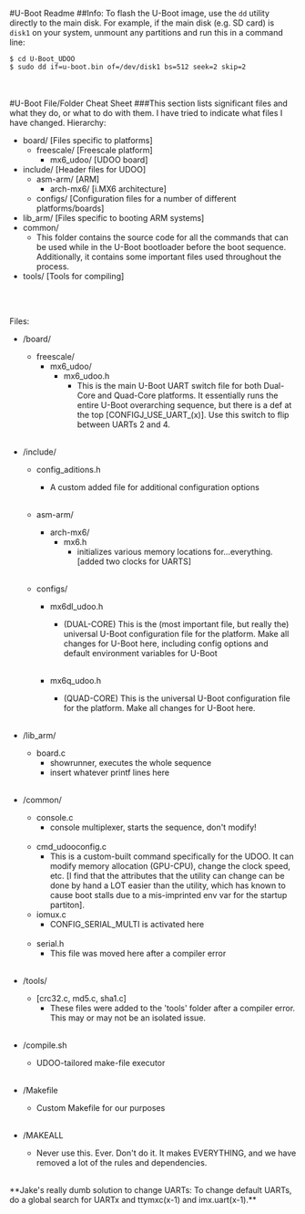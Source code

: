 #U-Boot Readme
##Info:
To flash the U-Boot image, use the `dd` utility directly to the main disk. 
For example, if the main disk (e.g. SD card) is `disk1` on your system, unmount any partitions and run this in a command line:
	
	$ cd U-Boot_UDOO
	$ sudo dd if=u-boot.bin of=/dev/disk1 bs=512 seek=2 skip=2



<br><br><a name="cheatsheet"></a>
#U-Boot File/Folder Cheat Sheet
###This section lists significant files and what they do, or what to do with them. I have tried to indicate what files I have changed.
Hierarchy:

*	board/				[Files specific to platforms]
	*	freescale/		[Freescale platform]
		*	mx6\_udoo/	[UDOO board]
*	include/			[Header files for UDOO]
	*	asm-arm/		[ARM]
		*	arch-mx6/	[i.MX6 architecture]
	*	configs/		[Configuration files for a number of different platforms/boards]
*	lib\_arm/			[Files specific to booting ARM systems]
*	common/
	*	This folder contains the source code for all the commands that can be used while in the U-Boot bootloader before the boot sequence. Additionally, it contains some important files used throughout the process. 
*	tools/				[Tools for compiling]

<br><br>

Files:

*	/board/
	*	freescale/
		*	mx6\_udoo/
			*	mx6_udoo.h
				* This is the main U-Boot UART switch file for both Dual-Core and Quad-Core platforms. It 
				essentially runs the entire U-Boot overarching sequence, but there is a def at the top 
				[CONFIGJ\_USE\_UART\_(x)]. Use this switch to flip between UARTs 2 and 4. 
				<br><br>

*	/include/
	*	config_aditions.h
		*	A custom added file for additional configuration options
		<br><br>
	*	asm-arm/
		*	arch-mx6/
			*	mx6.h
				*	initializes various memory locations for...everything. [added two clocks for UARTS]
				<br><br>

	*	configs/
		*	mx6dl_udoo.h
			*	(DUAL-CORE) This is the (most important file, but really the) universal U-Boot configuration 
			file for the platform. Make all changes for U-Boot here, including config options and default 
			environment variables for U-Boot
			<br><br>

		*	mx6q_udoo.h
			*	(QUAD-CORE) This is the universal U-Boot configuration file for the platform. Make all 
			changes for U-Boot here.
			<br><br>

*	/lib\_arm/
	*	board.c
		*	showrunner, executes the whole sequence
		*	insert whatever printf lines here
	<br><br>	

*	/common/
	*	console.c
		*	console multiplexer, starts the sequence, don't modify!
<br><br>
	*	cmd_udooconfig.c
		*	This is a custom-built command specifically for the UDOO. It can modify memory allocation (GPU-CPU), change the clock speed, etc. [I find that the attributes that the utility can change can be done by hand a LOT easier than the utility, which has known to cause boot stalls due to a mis-imprinted env var for the startup partiton].
	*	iomux.c
		*	CONFIG\_SERIAL_MULTI is activated here
<br><br>
	*	serial.h
		*	This file was moved here after a compiler error
<br><br>

*	/tools/
	*	[crc32.c, md5.c, sha1.c]
		*	These files were added to the 'tools' folder after a compiler error. This may or may not be an isolated issue. 
<br><br>
*	/compile.sh
	*	UDOO-tailored make-file executor
<br><br>

*	/Makefile
	*	Custom Makefile for our purposes
<br><br>
*	/MAKEALL
	*	Never use this. Ever. Don't do it. It makes EVERYTHING, and we have removed a lot of the rules and 
	dependencies. 
	
<br>
**Jake's really dumb solution to change UARTs: To change default UARTs, do a global search for UARTx and ttymxc(x-1) and imx.uart(x-1).**